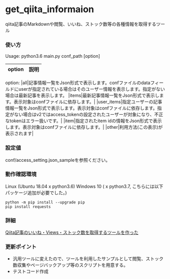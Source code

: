 # get_qiita_informaion
qiita記事のMarkdownや閲覧、いいね、ストック数等の各種情報を取得するツール

### 使い方

Usage: python3.6 main.py conf_path [option]

|option|説明|
|:---|:---|
option:
|all|記事情報一覧をJson形式で表示します。confファイルのdataフィールドにuserが指定されている場合はそのユーザー情報を表示します。指定がない場合は最新記事を表示します。
|items|最新記事情報一覧をJson形式で表示します。表示対象はconfファイルに依存します。|
|user_items|指定ユーザーの記事情報一覧をJson形式で表示します。表示対象はconfファイルに依存します。指定がない場合はv2ではaccess_tokenの設定されたユーザーが対象になり、不正なtokenはエラー扱いです。|
|item|指定されたitem idの情報をJson形式で表示します。表示対象はconfファイルに依存します。|
|other|利用方法(この表示)が表示されます|

### 設定値

conf/access_setting.json_sampleを参照ください。

### 動作確認環境

Linux (Ubuntu 18.04 x python3.6)
Windows 10 ( x python3.7, こちらには以下パッケージ追加が必要でした。)

```:Windowsのパッケージ追加
python -m pip install --upgrade pip
pip install requests
```

### 詳細

[Qiita記事のいいね・Views・ストック数を取得するツールを作った](https://qiita.com/developer-kikikaikai/items/b0a70362386698a1ea2d)

### 更新ポイント

- 汎用ツールに変えたので、ツールを利用したサンプルとして閲覧、ストック数収集やページバックアップ等のスクリプトを用意する。
- テストコード作成
